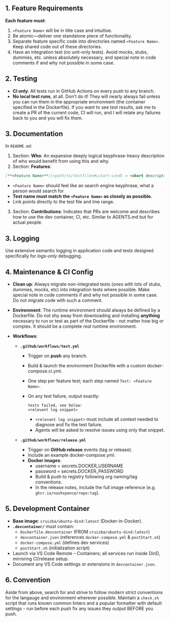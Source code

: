 ## 1. Feature Requirements
**Each feature must**:
  1. `<Feature Name>` will be in title case and intuitive.
  2. Be atomic—deliver one standalone piece of functionality.
  3. Separate feature specific code into directories named `<Feature Name>`. Keep shared code out of these directories.
  4. Have an integration test (no unit-only tests). Avoid mocks, stubs, dummies, etc. unless absolutely necessary, and special note in code comments if and why not possible in some case.

## 2. Testing
- **CI only**: All tests run in GitHub Actions on every push to any branch.  
- **No local test runs**, at all. Don't do it! They will nearly always fail unless you can run them in the appropriate environment (the container specified in the Dockerfile). If you want to see test results, ask me to create a PR of the current code, CI will run, and I will relate any failures back to you and you will fix them.

## 3. Documentation
In `README.md`: 

1. Section: **Who**: An expansive deeply logical keyphrase-heavy description of who would benefit from using this and why.
2. Section: **Features**:
  ```md
  [**<Feature Name>**](<path/to/testfile>#Lstart-Lend) — <short description of how this would be useful for the archetypal person described in **Purpose**>
  ````
  * `<Feature Name>` should feel like an search engine keyphrase, what a person would search for
  * **Test name must match the `<Feature Name>` as closely as possible.**
  * Link points directly to the test file and line range.
3. Section: **Contributions**:
  Indicates that PRs are welcome and describes how to use the dev container, CI, etc. Similar to AGENTS.md but for actual people.

## 3. Logging
Use extensive semantic logging in application code and tests designed specifically for *logs-only* debugging. 

## 4. Maintenance & CI Config

* **Clean up**: Always migrate non-integrated tests (ones with lots of stubs, dummies, mocks, etc) into integration tests where possible. Make special note in code comments if and why not possible in some case. Do not migrate code with such a comment.
* **Environment**: The runtime environment should always be defined by a Dockerfile. Do not shy away from downloading and installing **anything** necessary to run or test as part of the Dockerfile - not matter how big or complex. It should be a complete *real* runtime environment.
* **Workflows**:

  * **`.github/workflows/test.yml`**

    * Trigger on **push** any branch.
    * Build & launch the environment Dockerfile with a custom docker-compose.ci.yml.
    * One step per feature test; each step named `Test: <Feature Name>`.
    * On any test failure, output exactly:

      ```
      tests failed, see below:
      <relevant log snippet>
      ```

      * `<relevant log snippet>` must include all context needed to diagnose and fix the test failure.
      * Agents will be asked to resolve issues using only that snippet.

  * **`.github/workflows/release.yml`**

    * Trigger on **GitHub release** events (tag or release).
    * Include an example docker-compose.yml.
    * **Docker images**:
      * username = secrets.DOCKER_USERNAME
      * password = secrets.DOCKER_PASSWORD
      * Build & push to registry following org naming/tag conventions.
      * In the release notes, include the full image reference (e.g. `ghcr.io/nashspence/repo:tag`).

## 5. Development Container

* **Base image**: `cruizba/ubuntu-dind:latest` (Docker-in-Docker).
* **`.devcontainer/`** must contain:
  * `Dockerfile.devcontainer` (FROM `cruizba/ubuntu-dind:latest`)
  * `devcontainer.json` (references `docker-compose.yml` & `postStart.sh`)
  * `docker-compose.yml` (defines dev services)
  * `postStart.sh` (initialization script)
* Launch via VS Code Remote – Containers; all services run inside DinD, mirroring CI/release setup.
* Document any VS Code settings or extensions in `devcontainer.json`.

## 6. Convention

Aside from above, search for and strive to follow modern strict conventions for the langauge and environment wherever possible. Maintain a `check.sh` script that runs known common linters and a popular formatter with default settings - run before each push fix any issues they output BEFORE you push.
